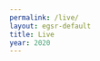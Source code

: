 ```yaml
---
permalink: /live/
layout: egsr-default
title: Live
year: 2020
---
```

<title>EGSR2020 Live Stream (redirect)</title>


<script type='text/javascript'>
function redirect(){
	var currentTime = new Date();

	{% assign sessions = site.session | sort: 'start' %}
	{% for mySession in sessions %}
		var sessionStart = new Date("{{mySession.start}}");

		sessionStart.setMinutes(sessionStart.getMinutes() - 5);
		var sessionEnd = new Date("{{mySession.end}}");

		if (currentTime >= sessionStart && currentTime < sessionEnd)
		{
			window.location.replace("{{mySession.youtube_url}}");
			return;
		}
	{% endfor %}
		window.location.replace("https://www.youtube.com/channel/UCinRAYhpuuQ1K3UVlSToOMA");
}
redirect();
</script>
